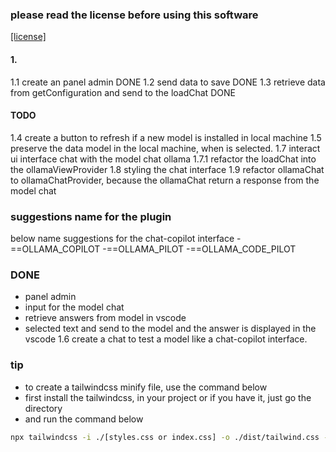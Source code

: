 ### please read the license before using this software

[[license]](LICENSE.md)

#### 1.

1.1 create an panel admin DONE
1.2 send data to save DONE
1.3 retrieve data from getConfiguration and send to the loadChat DONE

#### TODO

1.4 create a button to refresh if a new model is installed in local machine
1.5 preserve the data model in the local machine, when is selected.
1.7 interact ui interface chat with the model chat ollama
1.7.1 refactor the loadChat into the ollamaViewProvider
1.8 styling the chat interface
1.9 refactor ollamaChat to ollamaChatProvider, because the ollamaChat return a response from the model chat

### suggestions name for the plugin

below name suggestions for the chat-copilot interface
-==OLLAMA_COPILOT
-==OLLAMA_PILOT
-==OLLAMA_CODE_PILOT

### DONE

- panel admin
- input for the model chat
- retrieve answers from model in vscode
- selected text and send to the model and the answer is displayed in the vscode
  1.6 create a chat to test a model like a chat-copilot interface.

### tip
- to create a tailwindcss minify file, use the command below
- first install the tailwindcss, in your project or if you have it, just go the directory
- and run the command below
```bash
npx tailwindcss -i ./[styles.css or index.css] -o ./dist/tailwind.css --minify
```